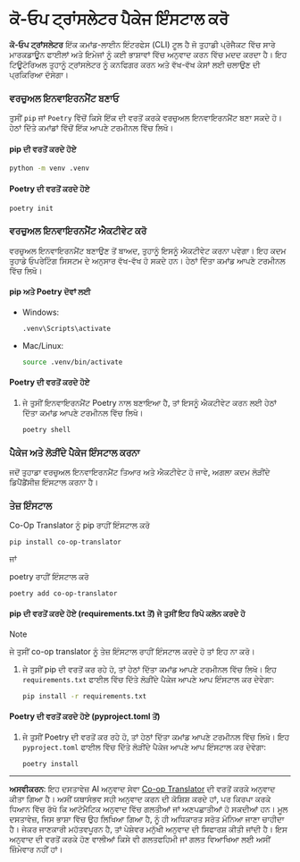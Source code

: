 <!--
CO_OP_TRANSLATOR_METADATA:
{
  "original_hash": "510827ad22a2031a50838919c3594828",
  "translation_date": "2025-10-15T02:57:36+00:00",
  "source_file": "getting_started/command-line-guide/install-package.md",
  "language_code": "pa"
}
-->
# ਕੋ-ਓਪ ਟ੍ਰਾਂਸਲੇਟਰ ਪੈਕੇਜ ਇੰਸਟਾਲ ਕਰੋ

**ਕੋ-ਓਪ ਟ੍ਰਾਂਸਲੇਟਰ** ਇੱਕ ਕਮਾਂਡ-ਲਾਈਨ ਇੰਟਰਫੇਸ (CLI) ਟੂਲ ਹੈ ਜੋ ਤੁਹਾਡੀ ਪ੍ਰੋਜੈਕਟ ਵਿੱਚ ਸਾਰੇ ਮਾਰਕਡਾਊਨ ਫਾਈਲਾਂ ਅਤੇ ਇਮੇਜਾਂ ਨੂੰ ਕਈ ਭਾਸ਼ਾਵਾਂ ਵਿੱਚ ਅਨੁਵਾਦ ਕਰਨ ਵਿੱਚ ਮਦਦ ਕਰਦਾ ਹੈ। ਇਹ ਟਿਊਟੋਰਿਅਲ ਤੁਹਾਨੂੰ ਟ੍ਰਾਂਸਲੇਟਰ ਨੂੰ ਕਨਫਿਗਰ ਕਰਨ ਅਤੇ ਵੱਖ-ਵੱਖ ਕੇਸਾਂ ਲਈ ਚਲਾਉਣ ਦੀ ਪ੍ਰਕਿਰਿਆ ਦੱਸੇਗਾ।

### ਵਰਚੁਅਲ ਇਨਵਾਇਰਨਮੈਂਟ ਬਣਾਓ

ਤੁਸੀਂ `pip` ਜਾਂ `Poetry` ਵਿੱਚੋਂ ਕਿਸੇ ਇੱਕ ਦੀ ਵਰਤੋਂ ਕਰਕੇ ਵਰਚੁਅਲ ਇਨਵਾਇਰਨਮੈਂਟ ਬਣਾ ਸਕਦੇ ਹੋ। ਹੇਠਾਂ ਦਿੱਤੇ ਕਮਾਂਡਾਂ ਵਿੱਚੋਂ ਇੱਕ ਆਪਣੇ ਟਰਮੀਨਲ ਵਿੱਚ ਲਿਖੋ।

#### pip ਦੀ ਵਰਤੋਂ ਕਰਦੇ ਹੋਏ

```bash
python -m venv .venv
```

#### Poetry ਦੀ ਵਰਤੋਂ ਕਰਦੇ ਹੋਏ

```bash
poetry init
```

### ਵਰਚੁਅਲ ਇਨਵਾਇਰਨਮੈਂਟ ਐਕਟੀਵੇਟ ਕਰੋ

ਵਰਚੁਅਲ ਇਨਵਾਇਰਨਮੈਂਟ ਬਣਾਉਣ ਤੋਂ ਬਾਅਦ, ਤੁਹਾਨੂੰ ਇਸਨੂੰ ਐਕਟੀਵੇਟ ਕਰਨਾ ਪਵੇਗਾ। ਇਹ ਕਦਮ ਤੁਹਾਡੇ ਓਪਰੇਟਿੰਗ ਸਿਸਟਮ ਦੇ ਅਨੁਸਾਰ ਵੱਖ-ਵੱਖ ਹੋ ਸਕਦੇ ਹਨ। ਹੇਠਾਂ ਦਿੱਤਾ ਕਮਾਂਡ ਆਪਣੇ ਟਰਮੀਨਲ ਵਿੱਚ ਲਿਖੋ।

#### pip ਅਤੇ Poetry ਦੋਵਾਂ ਲਈ

- Windows:

    ```bash
    .venv\Scripts\activate
    ```

- Mac/Linux:

    ```bash
    source .venv/bin/activate
    ```

#### Poetry ਦੀ ਵਰਤੋਂ ਕਰਦੇ ਹੋਏ

1. ਜੇ ਤੁਸੀਂ ਇਨਵਾਇਰਨਮੈਂਟ Poetry ਨਾਲ ਬਣਾਇਆ ਹੈ, ਤਾਂ ਇਸਨੂੰ ਐਕਟੀਵੇਟ ਕਰਨ ਲਈ ਹੇਠਾਂ ਦਿੱਤਾ ਕਮਾਂਡ ਆਪਣੇ ਟਰਮੀਨਲ ਵਿੱਚ ਲਿਖੋ।

    ```bash
    poetry shell
    ```

### ਪੈਕੇਜ ਅਤੇ ਲੋੜੀਂਦੇ ਪੈਕੇਜ ਇੰਸਟਾਲ ਕਰਨਾ

ਜਦੋਂ ਤੁਹਾਡਾ ਵਰਚੁਅਲ ਇਨਵਾਇਰਨਮੈਂਟ ਤਿਆਰ ਅਤੇ ਐਕਟੀਵੇਟ ਹੋ ਜਾਵੇ, ਅਗਲਾ ਕਦਮ ਲੋੜੀਂਦੇ ਡਿਪੈਂਡੈਂਸੀਜ਼ ਇੰਸਟਾਲ ਕਰਨਾ ਹੈ।

### ਤੇਜ਼ ਇੰਸਟਾਲ

Co-Op Translator ਨੂੰ pip ਰਾਹੀਂ ਇੰਸਟਾਲ ਕਰੋ

```
pip install co-op-translator
```
ਜਾਂ 

poetry ਰਾਹੀਂ ਇੰਸਟਾਲ ਕਰੋ
```
poetry add co-op-translator
```

#### pip ਦੀ ਵਰਤੋਂ ਕਰਦੇ ਹੋਏ (requirements.txt ਤੋਂ) ਜੇ ਤੁਸੀਂ ਇਹ ਰਿਪੋ ਕਲੋਨ ਕਰਦੇ ਹੋ

> [!NOTE]
> ਜੇ ਤੁਸੀਂ co-op translator ਨੂੰ ਤੇਜ਼ ਇੰਸਟਾਲ ਰਾਹੀਂ ਇੰਸਟਾਲ ਕਰਦੇ ਹੋ ਤਾਂ ਇਹ ਨਾ ਕਰੋ।

1. ਜੇ ਤੁਸੀਂ pip ਦੀ ਵਰਤੋਂ ਕਰ ਰਹੇ ਹੋ, ਤਾਂ ਹੇਠਾਂ ਦਿੱਤਾ ਕਮਾਂਡ ਆਪਣੇ ਟਰਮੀਨਲ ਵਿੱਚ ਲਿਖੋ। ਇਹ `requirements.txt` ਫਾਈਲ ਵਿੱਚ ਦਿੱਤੇ ਲੋੜੀਂਦੇ ਪੈਕੇਜ ਆਪਣੇ ਆਪ ਇੰਸਟਾਲ ਕਰ ਦੇਵੇਗਾ:

    ```bash
    pip install -r requirements.txt
    ```

#### Poetry ਦੀ ਵਰਤੋਂ ਕਰਦੇ ਹੋਏ (pyproject.toml ਤੋਂ)

1. ਜੇ ਤੁਸੀਂ Poetry ਦੀ ਵਰਤੋਂ ਕਰ ਰਹੇ ਹੋ, ਤਾਂ ਹੇਠਾਂ ਦਿੱਤਾ ਕਮਾਂਡ ਆਪਣੇ ਟਰਮੀਨਲ ਵਿੱਚ ਲਿਖੋ। ਇਹ `pyproject.toml` ਫਾਈਲ ਵਿੱਚ ਦਿੱਤੇ ਲੋੜੀਂਦੇ ਪੈਕੇਜ ਆਪਣੇ ਆਪ ਇੰਸਟਾਲ ਕਰ ਦੇਵੇਗਾ:

    ```bash
    poetry install
    ```

---

**ਅਸਵੀਕਰਨ**:
ਇਹ ਦਸਤਾਵੇਜ਼ AI ਅਨੁਵਾਦ ਸੇਵਾ [Co-op Translator](https://github.com/Azure/co-op-translator) ਦੀ ਵਰਤੋਂ ਕਰਕੇ ਅਨੁਵਾਦ ਕੀਤਾ ਗਿਆ ਹੈ। ਅਸੀਂ ਯਥਾਸੰਭਵ ਸਹੀ ਅਨੁਵਾਦ ਕਰਨ ਦੀ ਕੋਸ਼ਿਸ਼ ਕਰਦੇ ਹਾਂ, ਪਰ ਕਿਰਪਾ ਕਰਕੇ ਧਿਆਨ ਵਿੱਚ ਰੱਖੋ ਕਿ ਆਟੋਮੈਟਿਕ ਅਨੁਵਾਦ ਵਿੱਚ ਗਲਤੀਆਂ ਜਾਂ ਅਣਪਛਾਤੀਆਂ ਹੋ ਸਕਦੀਆਂ ਹਨ। ਮੂਲ ਦਸਤਾਵੇਜ਼, ਜਿਸ ਭਾਸ਼ਾ ਵਿੱਚ ਉਹ ਲਿਖਿਆ ਗਿਆ ਹੈ, ਨੂੰ ਹੀ ਅਧਿਕਾਰਤ ਸਰੋਤ ਮੰਨਿਆ ਜਾਣਾ ਚਾਹੀਦਾ ਹੈ। ਜੇਕਰ ਜਾਣਕਾਰੀ ਮਹੱਤਵਪੂਰਨ ਹੈ, ਤਾਂ ਪੇਸ਼ੇਵਰ ਮਨੁੱਖੀ ਅਨੁਵਾਦ ਦੀ ਸਿਫਾਰਸ਼ ਕੀਤੀ ਜਾਂਦੀ ਹੈ। ਇਸ ਅਨੁਵਾਦ ਦੀ ਵਰਤੋਂ ਕਰਕੇ ਹੋਣ ਵਾਲੀਆਂ ਕਿਸੇ ਵੀ ਗਲਤਫਹਿਮੀ ਜਾਂ ਗਲਤ ਵਿਆਖਿਆ ਲਈ ਅਸੀਂ ਜ਼ਿੰਮੇਵਾਰ ਨਹੀਂ ਹਾਂ।